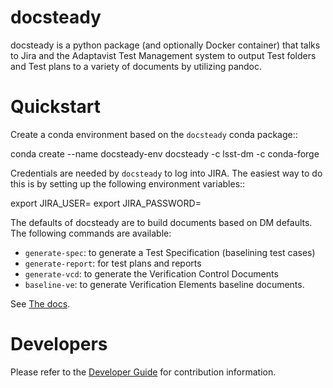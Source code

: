 docsteady
=========

docsteady is a python package (and optionally Docker container) that talks to 
Jira and the Adaptavist Test Management system to output Test folders and
Test plans to a variety of documents by utilizing pandoc.

# Quickstart 

Create a conda environment based on the `docsteady` conda package::

   conda create --name docsteady-env docsteady -c lsst-dm -c conda-forge


Credentials are needed by `docsteady` to log into JIRA. The easiest way to do this is
by setting up the following environment variables::

  export JIRA_USER=<jira-username>
  export JIRA_PASSWORD=<password>


The defaults of docsteady are to build documents based on DM defaults. The
following commands are available:
* `generate-spec`: to generate a Test Specification (baselining test cases)
* `generate-report`: for test plans and reports
* `generate-vcd`: to generate the Verification Control Documents
* `baseline-ve`: to generate Verification Elements baseline documents.

See [The docs](docsteady.lsst.io).


# Developers

Please refer to the [Developer Guide](https://docsteady.lsst.io/developer.html) for contribution information.

